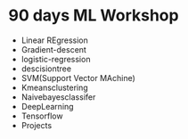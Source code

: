 # 90 days ML Workshop
- Linear REgression
- Gradient-descent
- logistic-regression
- descisiontree
- SVM(Support Vector MAchine)
- Kmeansclustering
- Naivebayesclassifer
- DeepLearning
- Tensorflow
- Projects

